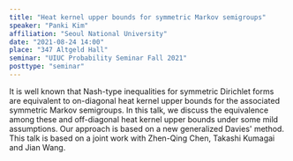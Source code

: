 ```yaml
---
title: "Heat kernel upper bounds for symmetric Markov semigroups"
speaker: "Panki Kim"
affiliation: "Seoul National University"
date: "2021-08-24 14:00"
place: "347 Altgeld Hall"
seminar: "UIUC Probability Seminar Fall 2021" 
posttype: "seminar"
---
```


It is well known that Nash-type inequalities for symmetric Dirichlet forms are equivalent to on-diagonal heat kernel upper bounds for the associated symmetric Markov semigroups. In this talk, we discuss the equivalence among these and  off-diagonal heat kernel upper bounds under some mild assumptions. Our approach is based on a new generalized  Davies' method. This talk is based on a joint work with Zhen-Qing Chen, Takashi Kumagai and Jian Wang.
